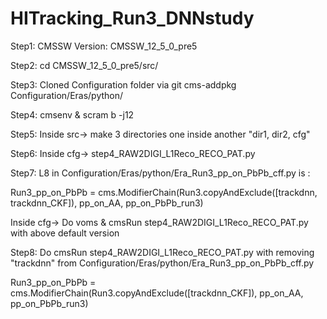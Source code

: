 # HITracking_Run3_DNNstudy

Step1: CMSSW Version: CMSSW_12_5_0_pre5

Step2: cd CMSSW_12_5_0_pre5/src/

Step3: Cloned Configuration folder via git cms-addpkg Configuration/Eras/python/

Step4: cmsenv & scram b -j12

Step5: Inside src-> make 3 directories one inside another "dir1, dir2, cfg"

Step6: Inside cfg-> step4_RAW2DIGI_L1Reco_RECO_PAT.py

Step7: L8 in Configuration/Eras/python/Era_Run3_pp_on_PbPb_cff.py is :

Run3_pp_on_PbPb = cms.ModifierChain(Run3.copyAndExclude([trackdnn, trackdnn_CKF]), pp_on_AA, pp_on_PbPb_run3) 

Inside cfg-> Do voms & cmsRun step4_RAW2DIGI_L1Reco_RECO_PAT.py with above default version

Step8: Do cmsRun step4_RAW2DIGI_L1Reco_RECO_PAT.py with removing "trackdnn" from Configuration/Eras/python/Era_Run3_pp_on_PbPb_cff.py

Run3_pp_on_PbPb = cms.ModifierChain(Run3.copyAndExclude([trackdnn_CKF]), pp_on_AA, pp_on_PbPb_run3)

